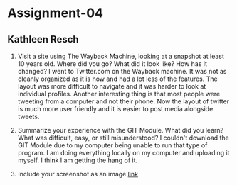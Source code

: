 # Assignment-04
## Kathleen Resch

1. Visit a site using The Wayback Machine, looking at a snapshot at least 10 years old. Where did you go? What did it look like? How has it changed?
I went to Twitter.com on the Wayback machine. It was not as cleanly organized as it is now and had a lot less of the features. The layout was more difficult to navigate and it was harder to look at individual profiles. Another interesting thing is that most people were tweeting from a computer and not their phone. Now the layout of twitter is much more user friendly and it is easier to post media alongside tweets.

2. Summarize your experience with the GIT Module. What did you learn? What was difficult, easy, or still misunderstood?
I couldn't download the GIT Module due to my computer being unable to run that type of program. I am doing everything locally on my computer and uploading it myself. I think I am getting the hang of it.

3. Include your screenshot as an image [link](/images/screenshot.png)
